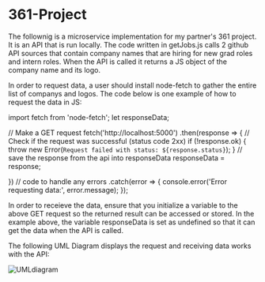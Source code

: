 # 361-Project

The follownig is a microservice implementation for my partner's 361 project. It is an API that is run locally. The code written in getJobs.js calls 2 github API sources that contain company names that are hiring for new grad roles and intern roles. When the API is called it returns a JS object of the company name and its logo. 

In order to request data, a user should install node-fetch to gather the entire list of companys and logos. The code below is one example of how to request the data in JS:

import fetch from 'node-fetch';
let responseData;

// Make a GET request
fetch('http://localhost:5000')
  .then(response => {
    // Check if the request was successful (status code 2xx)
    if (!response.ok) {
      throw new Error(`Request failed with status: ${response.status}`);
    }
    // save the response from the api into responseData
    responseData = response;

  })
  // code to handle any errors
  .catch(error => {
    console.error('Error requesting data:', error.message);
  });


  In order to receieve the data, ensure that you initialize a variable to the above GET request so the returned result can be accessed or stored. In the example above, the variable
  responseData is set as undefined so that it can get the data when the API is called. 

  The following UML Diagram displays the request and receiving data works with the API:

![UMLdiagram](https://github.com/kyak15/361-Project/assets/112513039/839cb101-5311-4198-ad2c-a158c490d5ae)


